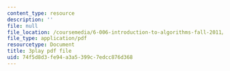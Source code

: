 ```yaml
---
content_type: resource
description: ''
file: null
file_location: /coursemedia/6-006-introduction-to-algorithms-fall-2011/74f5d8d3fe94a3a5399c7edcc876d368_9bkvws_vqLU.pdf
file_type: application/pdf
resourcetype: Document
title: 3play pdf file
uid: 74f5d8d3-fe94-a3a5-399c-7edcc876d368
---
```

